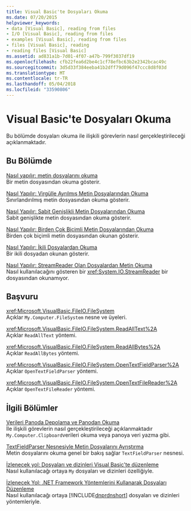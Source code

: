 ```yaml
---
title: Visual Basic'te Dosyaları Okuma
ms.date: 07/20/2015
helpviewer_keywords:
- data [Visual Basic], reading from files
- I/O [Visual Basic], reading from files
- examples [Visual Basic], reading from files
- files [Visual Basic], reading
- reading files [Visual Basic]
ms.assetid: ad831a1b-7d01-4f07-a47b-799f3037df19
ms.openlocfilehash: cfb22fea6d2be4c1cf78efbc63b2e2342bcac49c
ms.sourcegitcommit: 3d5d33f384eeba41b2dff79d096f47ccc8d8f03d
ms.translationtype: MT
ms.contentlocale: tr-TR
ms.lasthandoff: 05/04/2018
ms.locfileid: "33590806"
---
```

# <a name="reading-from-files-in-visual-basic"></a>Visual Basic'te Dosyaları Okuma
Bu bölümde dosyaları okuma ile ilişkili görevlerin nasıl gerçekleştirileceği açıklanmaktadır.  
  
## <a name="in-this-section"></a>Bu Bölümde  
 [Nasıl yapılır: metin dosyalarını okuma](../../../../visual-basic/developing-apps/programming/drives-directories-files/how-to-read-from-text-files.md)  
 Bir metin dosyasından okuma gösterir.  
  
 [Nasıl Yapılır: Virgülle Ayrılmış Metin Dosyalarından Okuma](../../../../visual-basic/developing-apps/programming/drives-directories-files/how-to-read-from-comma-delimited-text-files.md)  
 Sınırlandırılmış metin dosyasından okuma gösterir.  
  
 [Nasıl Yapılır: Sabit Genişlikli Metin Dosyalarından Okuma](../../../../visual-basic/developing-apps/programming/drives-directories-files/how-to-read-from-fixed-width-text-files.md)  
 Sabit genişlikte metin dosyasından okuma gösterir.  
  
 [Nasıl Yapılır: Birden Çok Biçimli Metin Dosyalarından Okuma](../../../../visual-basic/developing-apps/programming/drives-directories-files/how-to-read-from-text-files-with-multiple-formats.md)  
 Birden çok biçimli metin dosyasından okunan gösterir.  
  
 [Nasıl Yapılır: İkili Dosyalardan Okuma](../../../../visual-basic/developing-apps/programming/drives-directories-files/how-to-read-from-binary-files.md)  
 Bir ikili dosyadan okunan gösterir.  
  
 [Nasıl Yapılır: StreamReader Olan Dosyalardan Metin Okuma](../../../../visual-basic/developing-apps/programming/drives-directories-files/how-to-read-text-from-files-with-a-streamreader.md)  
 Nasıl kullanılacağını gösteren bir <xref:System.IO.StreamReader> bir dosyasından okunamıyor.  
  
## <a name="reference"></a>Başvuru  
 <xref:Microsoft.VisualBasic.FileIO.FileSystem>  
 Açıklar `My.Computer.FileSystem` nesne ve üyeleri.  
  
 <xref:Microsoft.VisualBasic.FileIO.FileSystem.ReadAllText%2A>  
 Açıklar `ReadAllText` yöntemi.  
  
 <xref:Microsoft.VisualBasic.FileIO.FileSystem.ReadAllBytes%2A>  
 Açıklar `ReadAllBytes` yöntemi.  
  
 <xref:Microsoft.VisualBasic.FileIO.FileSystem.OpenTextFieldParser%2A>  
 Açıklar `OpenTextFieldParser` yöntemi.  
  
 <xref:Microsoft.VisualBasic.FileIO.FileSystem.OpenTextFileReader%2A>  
 Açıklar `OpenTextFileReader` yöntemi.  
  
## <a name="related-sections"></a>İlgili Bölümler  
 [Verileri Panoda Depolama ve Panodan Okuma](../../../../visual-basic/developing-apps/programming/computer-resources/storing-data-to-and-reading-from-the-clipboard.md)  
 İle ilişkili görevlerin nasıl gerçekleştirileceği açıklanmaktadır `My.Computer.Clipboard`verileri okuma veya panoya veri yazma gibi.  
  
 [TextFieldParser Nesnesiyle Metin Dosyalarını Ayrıştırma](../../../../visual-basic/developing-apps/programming/drives-directories-files/parsing-text-files-with-the-textfieldparser-object.md)  
 Metin dosyalarını okuma genel bir bakış sağlar `TextFieldParser` nesnesi.  
  
 [İzlenecek yol: Dosyaları ve dizinleri Visual Basic'te düzenleme](../../../../visual-basic/developing-apps/programming/drives-directories-files/walkthrough-manipulating-files-and-directories.md)  
 Nasıl kullanılacağı ortaya `My` dosyaları ve dizinleri özelliğiyle.  
  
 [İzlenecek Yol: .NET Framework Yöntemlerini Kullanarak Dosyaları Düzenleme](../../../../visual-basic/developing-apps/programming/drives-directories-files/walkthrough-manipulating-files-by-using-net-framework-methods.md)  
 Nasıl kullanılacağı ortaya [!INCLUDE[dnprdnshort](~/includes/dnprdnshort-md.md)] dosyaları ve dizinleri yöntemleriyle.
